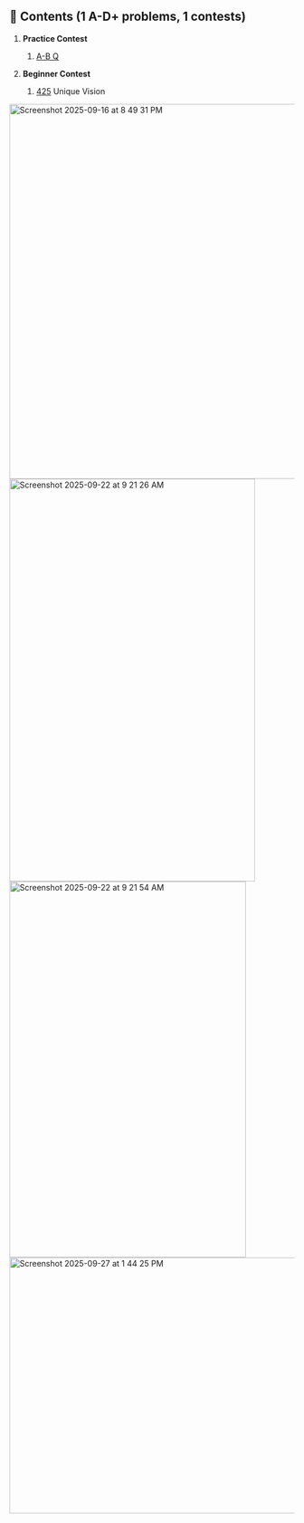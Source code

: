 ## 📂 Contents (1 A-D+ problems, 1 contests)

1. **Practice Contest**
    
    1. [A-B Q]()

2. **Beginner Contest**

   1. [425](./beginner/425) Unique Vision

<img width="538" height="662" alt="Screenshot 2025-09-16 at 8 49 31 PM" src="https://github.com/user-attachments/assets/2c57d286-c08b-438f-8c13-263271c88885" />
<img width="434" height="711" alt="Screenshot 2025-09-22 at 9 21 26 AM" src="https://github.com/user-attachments/assets/c140f9b3-3a63-468e-a510-d25e4e0bb21e" />
<img width="418" height="664" alt="Screenshot 2025-09-22 at 9 21 54 AM" src="https://github.com/user-attachments/assets/bda841e2-dce9-402b-b7cb-515861e1c947" />
<img width="971" height="452" alt="Screenshot 2025-09-27 at 1 44 25 PM" src="https://github.com/user-attachments/assets/7c2a0751-6619-4d44-b173-6bab053705e8" />
